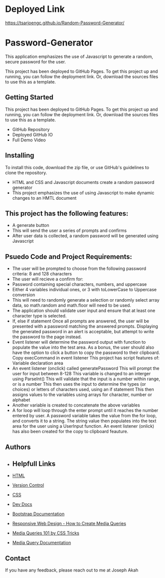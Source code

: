 # Deployed Link

https://tsarjoengc.github.io/Random-Password-Generator/

# Password-Generator

This application emphasizes the use of Javascript to generate a random, secure password for the user.

This project has been deployed to GitHub Pages. To get this project up and running, you can follow the deployment link. Or, download the sources files to use this as a template.


## Getting Started
This project has been deployed to GitHub Pages. To get this project up and running, you can follow the deployment link. Or, download the sources files to use this as a template.

- GitHub Repository
- Deployed GitHub IO
- Full Demo Video


## Installing

To install this code, download the zip file, or use GitHub's guidelines to clone the repository.


- HTML and CSS and Javascript documents create a random password generator
- This project emphasizes the use of using Javascript to make dynamic changes to an HMTL document




## This project has the following features:

- A generate button
- This will send the user a series of prompts and confirms
- After user data is collected, a random password will be generated using Javascript

## Psuedo Code and Project Requirements:
- The user will be prompted to choose from the following password criteria: 8 and 128 characters
- The user will recieve a confirm for:
- Password containing special characters, numbers, and uppercase
- Either 4 variables individual ones, or 3 with toLowerCase to Uppercase conversion
- This will need to randomly generate a selection or randomly select array data, so math.random and math.floor will need to be used.
- The application should validate user input and ensure that at least one character type is selected.
- If, else if statement
Once all prompts are answered, the user will be presented with a password matching the answered prompts. Displaying the generated password in an alert is acceptable, but attempt to write the password to the page instead.
- Event listener will determine the password output with function to populate the value into the test area.
As a bonus, the user should also have the option to click a button to copy the password to their clipboard.
Copy execCommand in event listener
This project has script features of:
Variable declaration area
- An event listener (onclick) called generatePassword
This will prompt the user for input between 8-128
This variable is changed to an interger using ParseInt()
This will validate that the input is a number within range, or is a number
This then uses the input to determine the types (or choices) or letters of characters used, using an if statement
This then assigns values to the variables using arrays for character, number or alphabet
- Another variable is created to concatenate the above variables
- A for loop will loop through the enter prompt until it reaches the number entered by user.
A password variable takes the value from the for loop, and converts it to a string.
The string value then populates into the text area for the user using a UserInput function.
An event listener (onlick) has also been created for the copy to clipboard feauture.
## Authors

- ##  Helpfull Links

 - [HTML](https://developer.mozilla.org/en-US/docs/Web/HTML)
 - [Version Control](https://en.wikipedia.org/wiki/Version_control)
 - [CSS](https://developer.mozilla.org/en-US/docs/Web/CSS)
 - [Dev Docs](https://devdocs.io/)
- [Bootstrap Documentation](https://getbootstrap.com/docs/4.0/getting-started/introduction/)

- [Responsive Web Design - How to Create Media Queries](https://www.youtube.com/watch?v=5xzaGSYd7jM)

- [Media Queries 101 by CSS Tricks](https://css-tricks.com/css-media-queries/)

- [Media Query Documentation](https://www.w3schools.com/css/css_rwd_mediaqueries.asp)



## Contact 

If you have any feedback, please reach out to me at Joseph Akah

